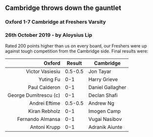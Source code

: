 ## Cambridge throws down the gauntlet

### Oxford 1-7 Cambridge at Freshers Varsity
### 26th October 2019 - by Aloysius Lip

Rated 200 points higher than us on every board, our Freshers were up against tough competition from the Cambridge side. Final results were:

|             **Oxford** | Result  | **Cambridge**    |
|----------------------:|---------|------------------|
|       Victor Vasiesiu | 0.5-0.5 | Jon Tayar        |
|             Yuting Fu |   0-1   | Harry Grieve     |
|         Paul Calderon |   0-1   | Daniel Gallagher |
| George Dumitrescu (c) |   0-1   | Declan Shafi     |
|         Andrei Eftime | 0.5-0.5 | Andrew Ng        |
|         Kiran Rebholz |   0-1   | Imogen Camp      |
|      Fernando Almansa |   0-1   | Vugai Nasibov    |
|          Antoni Krupp |   0-1   | Adranik Aiunte   |